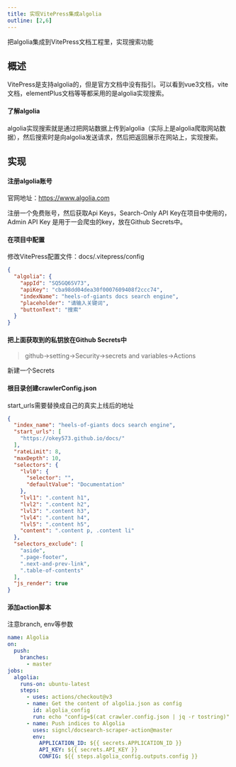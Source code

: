 ```yaml
---
title: 实现VitePress集成algolia
outline: [2,6]
---
```


把algolia集成到VitePress文档工程里，实现搜索功能

## 概述

VitePress是支持algolia的，但是官方文档中没有指引。可以看到vue3文档，vite文档，elementPlus文档等等都采用的是algolia实现搜索。

#### 了解algolia

algolia实现搜索就是通过把网站数据上传到algolia（实际上是algolia爬取网站数据），然后搜索时是向algolia发送请求，然后把返回展示在网站上，实现搜索。

## 实现

#### 注册algolia账号

官网地址：https://www.algolia.com

注册一个免费账号，然后获取Api Keys，Search-Only API Key在项目中使用的，Admin API Key 是用于一会爬虫的key，放在Github Secrets中。

#### 在项目中配置

修改VitePress配置文件：docs/.vitepress/config

```json
{
  "algolia": {
    "appId": "SQ5GQ6SV73",
    "apiKey": "cba98dd04dea30f0007609408f2ccc74",
    "indexName": "heels-of-giants docs search engine", 
    "placeholder": "请输入关键词",
    "buttonText": "搜索"
  }
}
```

#### 把上面获取到的私钥放在Github Secrets中

> github->setting->Security->secrets and variables->Actions

新建一个Secrets

#### 根目录创建crawlerConfig.json

start_urls需要替换成自己的真实上线后的地址

```json
{
  "index_name": "heels-of-giants docs search engine",
  "start_urls": [
    "https://okey573.github.io/docs/"
  ],
  "rateLimit": 8,
  "maxDepth": 10,
  "selectors": {
    "lvl0": {
      "selector": "",
      "defaultValue": "Documentation"
    },
    "lvl1": ".content h1",
    "lvl2": ".content h2",
    "lvl3": ".content h3",
    "lvl4": ".content h4",
    "lvl5": ".content h5",
    "content": ".content p, .content li"
  },
  "selectors_exclude": [
    "aside",
    ".page-footer",
    ".next-and-prev-link",
    ".table-of-contents"
  ],
  "js_render": true
}
```

#### 添加action脚本

注意branch, env等参数

```yaml
name: Algolia
on:
  push:
    branches:
      - master
jobs:
  algolia:
    runs-on: ubuntu-latest
    steps:
      - uses: actions/checkout@v3
      - name: Get the content of algolia.json as config
        id: algolia_config
        run: echo "config=$(cat crawler.config.json | jq -r tostring)" >> $GITHUB_OUTPUT
      - name: Push indices to Algolia
        uses: signcl/docsearch-scraper-action@master
        env:
          APPLICATION_ID: ${{ secrets.APPLICATION_ID }}
          API_KEY: ${{ secrets.API_KEY }}
          CONFIG: ${{ steps.algolia_config.outputs.config }}

```
